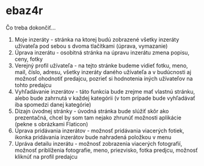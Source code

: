 # ebaz4r

Čo treba dokončiť...

1. Moje inzeráty - stránka na ktorej budú zobrazené všetky inzeráty užívateľa pod sebou s dvoma tlačítkami (úprava, vymazanie)
2. Úprava inzerátu - osobitná stránka na úpravu inzerátu zmena popisu, ceny, fotky 
3. Verejný profil užívateľa - na tejto stránke budeme vidieť fotku, meno, mail, číslo, adresu, všetky inzeráty daného užívateľa a v budúcnosti aj možnosť ohodnotiť predajcu, pozrieť si hodnotenia iných užívateľov na tohto predajcu
4. Vyhľadávanie inzerátov - táto funkcia bude zrejme mať vlastnú stránku, alebo bude zahrnutá v každej kategórii (v tom prípade bude vyhľadávať iba spomedzi danej kategórie)
5. Dizajn úvodnej stránky - úvodná stránka bude slúžiť skôr ako prezentačná, chcel by som tam nejako zhrunúť možnosti aplikácie (pekne s obrázkami Flaticon)
6. Úprava pridávania inzerátov - možnosť pridávania viacerých fotiek, ikonka pridávania inzerátov bude nahradená položkou v menu
7. Upráva detailu inzerátu - možnosť zobrazenia viacerých fotografií, možnosť priblíženia fotografie, meno, priezvisko, fotka predjcu, možnosť kliknúť na profil predajcu
